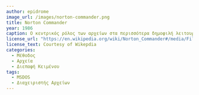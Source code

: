 ```yaml
---
author: epidrome
image_url: /images/norton-commander.png
title: Norton Commander 
year: 1986 
caption: Ο κεντρικός ρόλος των αρχείων στα περισσότερα δημοφιλή λειτουργικά συστήματα φαίνεται και από την αποδοχή που έχουν οι αντίστοιχες εφαρμογές διαχείρισης αρχείων. Ο διαχειριστής αρχείων αρχικά βασιζόταν μόνο σε μια διεπαφή κειμένου για να διευκολύνει τις βασικές εντολές πάνω στα αρχεία ενός συστήματος. 
license_url: "https://en.wikipedia.org/wiki/Norton_Commander#/media/File:Norton_Commander_5.51.png" 
license_text: Courtesy of Wikepdia
categories: 
  - Μέθοδος
  - Αρχεία 
  - Διεπαφή Κειμένου
tags:
  - MSDOS
  - Διαχειριστής Αρχείων
---
```

